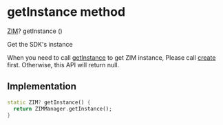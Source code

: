


# getInstance method








[ZIM](../../zego_uikit_prebuilt_live_audio_room/ZIM-class.md)? getInstance
()





<p>Get the SDK's instance</p>
<p>When you need to call <a href="../../zego_uikit_prebuilt_live_audio_room/ZIM/getInstance.md">getInstance</a> to get ZIM instance, Please call <a href="../../zego_uikit_prebuilt_live_audio_room/ZIM/create.md">create</a> first. Otherwise, this API will return null.</p>



## Implementation

```dart
static ZIM? getInstance() {
  return ZIMManager.getInstance();
}
```







